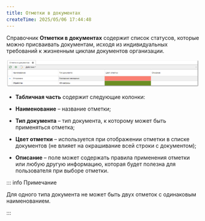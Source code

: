 ```yaml
---
title: Отметки в документах
createTime: 2025/05/06 17:44:48
---
```

Справочник **Отметки в документах** содержит список статусов, которые можно присваивать документам, исходя из индивидуальных требований к жизненным циклам документов организации.

![](../../../assets/specification/image386.png)

- **Табличная часть** содержит следующие колонки:

- **Наименование** – название отметки;

- **Тип документа** – тип документа, к которому может быть применяться отметка;

- **Цвет отметки** – используется при отображении отметки в списке документов (не влияет на окрашивание всей строки с документом);

- **Описание** – поле может содержать правила применения отметки или любую другую информацию, которая будет полезна для пользователя при выборе отметки.

::: info Примечание

Для одного типа документа не может быть двух отметок с одинаковым наименованием.

:::



